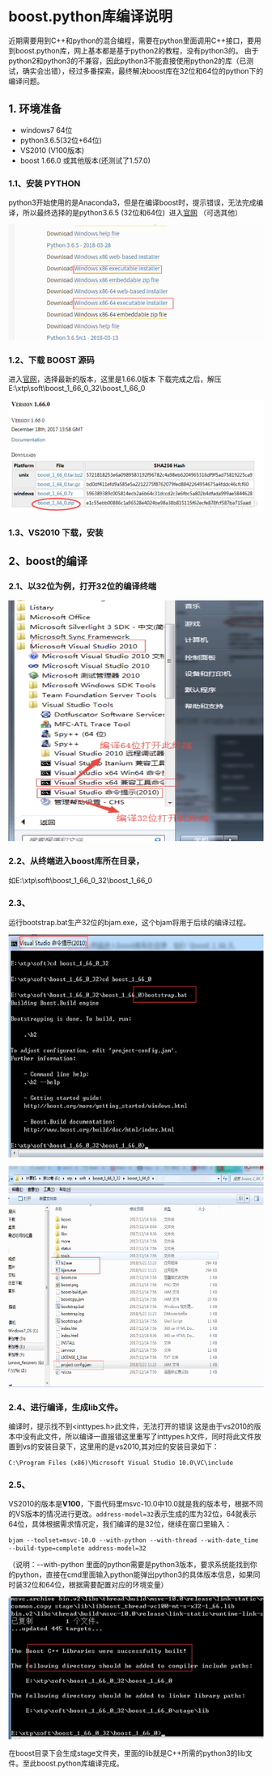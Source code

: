 
# boost.python库编译说明

近期需要用到C++和python的混合编程，需要在python里面调用C++接口，要用到boost.python库，网上基本都是基于python2的教程，没有python3的。
由于python2和python3的不兼容，因此python3不能直接使用python2的库（已测试，确实会出错），经过多番探索，最终解决boost库在32位和64位的python下的编译问题。

## 1. 环境准备

* windows7 64位
* python3.6.5(32位+64位)
* VS2010 (V100版本)
* boost 1.66.0 或其他版本(还测试了1.57.0)

### 1.1、安装 PYTHON

python3开始使用的是Anaconda3，但是在编译boost时，提示错误，无法完成编译，所以最终选择的是python3.6.5 (32位和64位) 
进入[官网](https://www.python.org/downloads/windows/选择python3.6.5) （可选其他）

![下载Python](https://github.com/william-zheng/xtp_api_python/raw/master/doc/image/build_boost_python_win_01.png)


### 1.2、下载 BOOST 源码

进入[官网](http://www.boost.org/)，选择最新的版本，这里是1.66.0版本 
下载完成之后，解压 E:\xtp\soft\boost_1_66_0_32\boost_1_66_0

![下载boost](https://github.com/william-zheng/xtp_api_python/raw/master/doc/image/build_boost_python_win_02.png)

### 1.3、VS2010 下载，安装

## 2、boost的编译

### 2.1、以32位为例，打开32位的编译终端

![打开对应编译器](https://github.com/william-zheng/xtp_api_python/raw/master/doc/image/build_boost_python_win_03.png)

### 2.2、从终端进入boost库所在目录，

如E:\xtp\soft\boost_1_66_0_32\boost_1_66_0

### 2.3、

运行bootstrap.bat生产32位的bjam.exe，这个bjam将用于后续的编译过程。

![输入命令](https://github.com/william-zheng/xtp_api_python/raw/master/doc/image/build_boost_python_win_04.png)

![查看结果](https://github.com/william-zheng/xtp_api_python/raw/master/doc/image/build_boost_python_win_05.png)

### 2.4、进行编译，生成lib文件。

编译时，提示找不到<inttypes.h>此文件，无法打开的错误
这是由于vs2010的版本中没有此文件，所以编译一直报错这里重写了inttypes.h文件，同时将此文件放置到vs的安装目录下，这里用的是vs2010,其对应的安装目录如下：

```
C:\Program Files (x86)\Microsoft Visual Studio 10.0\VC\include
```

### 2.5、
VS2010的版本是**V100**，下面代码里msvc-10.0中10.0就是我的版本号，根据不同的VS版本的情况进行更改。`address-model=32`表示生成的库为32位，64就表示64位，具体根据需求情况定，我们编译的是32位，继续在窗口里输入：
```
bjam --toolset=msvc-10.0 --with-python --with-thread --with-date_time --build-type=complete address-model=32
```
（说明：--with-python 里面的python需要是python3版本，要求系统能找到你的python，直接在cmd里面输入python能弹出python3的具体版本信息，如果同时装32位和64位，根据需要配置对应的环境变量）

![查看结果](https://github.com/william-zheng/xtp_api_python/raw/master/doc/image/build_boost_python_win_06.png)

在boost目录下会生成stage文件夹，里面的lib就是C++所需的python3的lib文件。至此boost.python库编译完成。
